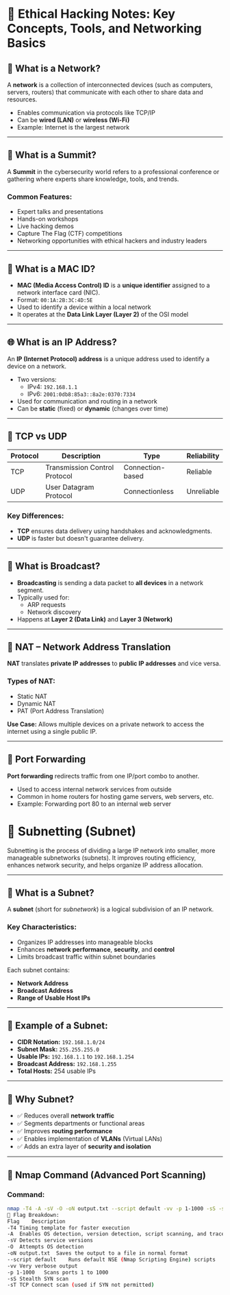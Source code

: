# 📘 Ethical Hacking Notes: Key Concepts, Tools, and Networking Basics

## 📡 What is a Network?

A **network** is a collection of interconnected devices (such as computers, servers, routers) that communicate with each other to share data and resources.

- Enables communication via protocols like TCP/IP
- Can be **wired (LAN)** or **wireless (Wi-Fi)**
- Example: Internet is the largest network

---

## 🧠 What is a Summit?

A **Summit** in the cybersecurity world refers to a professional conference or gathering where experts share knowledge, tools, and trends.

### Common Features:
- Expert talks and presentations
- Hands-on workshops
- Live hacking demos
- Capture The Flag (CTF) competitions
- Networking opportunities with ethical hackers and industry leaders

---

## 🔐 What is a MAC ID?

- **MAC (Media Access Control) ID** is a **unique identifier** assigned to a network interface card (NIC).
- Format: `00:1A:2B:3C:4D:5E`
- Used to identify a device within a local network
- It operates at the **Data Link Layer (Layer 2)** of the OSI model

---

## 🌐 What is an IP Address?

An **IP (Internet Protocol) address** is a unique address used to identify a device on a network.

- Two versions:
  - IPv4: `192.168.1.1`
  - IPv6: `2001:0db8:85a3::8a2e:0370:7334`
- Used for communication and routing in a network
- Can be **static** (fixed) or **dynamic** (changes over time)

---

## 📡 TCP vs UDP

| Protocol | Description                              | Type         | Reliability |
|----------|------------------------------------------|--------------|-------------|
| TCP      | Transmission Control Protocol            | Connection-based | Reliable    |
| UDP      | User Datagram Protocol                   | Connectionless   | Unreliable  |

### Key Differences:
- **TCP** ensures data delivery using handshakes and acknowledgments.
- **UDP** is faster but doesn't guarantee delivery.

---

## 📢 What is Broadcast?

- **Broadcasting** is sending a data packet to **all devices** in a network segment.
- Typically used for:
  - ARP requests
  - Network discovery
- Happens at **Layer 2 (Data Link)** and **Layer 3 (Network)**

---

## 🔄 NAT – Network Address Translation

**NAT** translates **private IP addresses** to **public IP addresses** and vice versa.

### Types of NAT:
- Static NAT
- Dynamic NAT
- PAT (Port Address Translation)

**Use Case:** Allows multiple devices on a private network to access the internet using a single public IP.

---

## 🔁 Port Forwarding

**Port forwarding** redirects traffic from one IP/port combo to another.

- Used to access internal network services from outside
- Common in home routers for hosting game servers, web servers, etc.
- Example: Forwarding port 80 to an internal web server


# 🧩 Subnetting (Subnet)

Subnetting is the process of dividing a large IP network into smaller, more manageable subnetworks (subnets). It improves routing efficiency, enhances network security, and helps organize IP address allocation.

---

## 📌 What is a Subnet?

A **subnet** (short for *subnetwork*) is a logical subdivision of an IP network.

### Key Characteristics:
- Organizes IP addresses into manageable blocks  
- Enhances **network performance**, **security**, and **control**  
- Limits broadcast traffic within subnet boundaries  

Each subnet contains:
- **Network Address**
- **Broadcast Address**
- **Range of Usable Host IPs**

---

## 🧮 Example of a Subnet:

- **CIDR Notation:** `192.168.1.0/24`  
- **Subnet Mask:** `255.255.255.0`  
- **Usable IPs:** `192.168.1.1` to `192.168.1.254`  
- **Broadcast Address:** `192.168.1.255`  
- **Total Hosts:** 254 usable IPs  

---

## 🔐 Why Subnet?

- ✅ Reduces overall **network traffic**  
- ✅ Segments departments or functional areas  
- ✅ Improves **routing performance**  
- ✅ Enables implementation of **VLANs** (Virtual LANs)  
- ✅ Adds an extra layer of **security and isolation**

---



## 🧪 Nmap Command (Advanced Port Scanning)

### Command:
```bash
nmap -T4 -A -sV -O -oN output.txt --script default -vv -p 1-1000 -sS -sT target.com
🔹 Flag Breakdown:
Flag	Description
-T4	Timing template for faster execution
-A	Enables OS detection, version detection, script scanning, and traceroute
-sV	Detects service versions
-O	Attempts OS detection
-oN output.txt	Saves the output to a file in normal format
--script default	Runs default NSE (Nmap Scripting Engine) scripts
-vv	Very verbose output
-p 1-1000	Scans ports 1 to 1000
-sS	Stealth SYN scan
-sT	TCP Connect scan (used if SYN not permitted)




